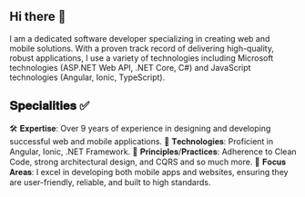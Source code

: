 ## Hi there 👋

I am a dedicated software developer specializing in creating web and mobile solutions. With a proven track record of delivering high-quality, robust applications, I use a variety of technologies including Microsoft technologies (ASP.NET Web API, .NET Core, C#) and JavaScript technologies (Angular, Ionic, TypeScript).

## 𝐒𝐩𝐞𝐜𝐢𝐚𝐥𝐢𝐭𝐢𝐞𝐬 ✅

🛠️ 𝐄𝐱𝐩𝐞𝐫𝐭𝐢𝐬𝐞: Over 9 years of experience in designing and developing successful web and mobile applications.
🚀 𝐓𝐞𝐜𝐡𝐧𝐨𝐥𝐨𝐠𝐢𝐞𝐬: Proficient in Angular, Ionic, .NET Framework.
📖 𝐏𝐫𝐢𝐧𝐜𝐢𝐩𝐥𝐞𝐬/𝐏𝐫𝐚𝐜𝐭𝐢𝐜𝐞𝐬: Adherence to Clean Code, strong architectural design, and CQRS and so much more.
🎯 𝐅𝐨𝐜𝐮𝐬 𝐀𝐫𝐞𝐚𝐬: I excel in developing both mobile apps and websites, ensuring they are user-friendly, reliable, and built to high standards.
